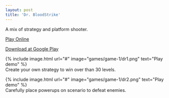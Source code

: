 ```yaml
---
layout: post
title: 'Dr. BloodStrike'
---
```


A mix of strategy and platform shooter.    
  
[Play Online](#)  
   
[Download at Google Play](#)  
  
{% include image.html url="#" image="games/game-1/dr1.png" text="Play demo" %}     
Create your own strategy to win over than 30 levels.  
  
{% include image.html url="#" image="games/game-1/dr2.png" text="Play demo" %}  
Carefully place powerups on scenario to defeat enemies.  
